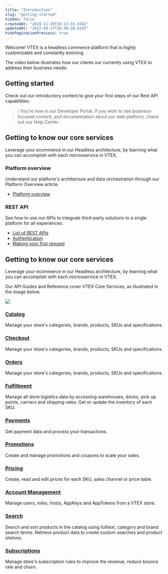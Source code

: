 ```yaml
---
title: "Introduction"
slug: "getting-started"
hidden: false
createdAt: "2019-11-26T19:13:15.434Z"
updatedAt: "2022-09-27T20:40:28.033Z"
hidePaginationPrevious: true
---
```

Welcome! VTEX is a headless commerce platform that is highly customizable and constantly evolving. 

The video below illustrates how our clients our currently using VTEX to address their business needs:

<YoutubeFrame embedId="JgkrlaF52WQ"/>

## Getting started

Check out our introductory content to give your first steps of our Rest API capabilities.

> ℹ️ You're now in our Developer Portal. If you wish to see business-focused content, and documentation about our web platform, check out our Help Center .

## Getting to know our core services

Leverage your ecommerce in our Headless architecture, by learning what you can accomplish with each microsservice in VTEX.

<OverviewCard icon='Platform'>

### Platform overview

Understand our platform's architecture and data orchestration through our Platform Overview article.

- [Platform overview](https://developers.vtex.com/vtex-rest-api/docs/getting-started-platform-overview)

</OverviewCard>

<OverviewCard icon='RestApis'>

### REST API

See how to use our APIs to integrate third-party solutions to a single platform for all experiences.

- [List of REST APIs](https://developers.vtex.com/vtex-rest-api/docs/getting-started-list-of-rest-apis)
- [Authentication](https://developers.vtex.com/vtex-rest-api/docs/getting-started-authentication)
- [Making your first request](https://developers.vtex.com/vtex-rest-api/docs/getting-started-making-your-first-request)

</OverviewCard>

## Getting to know our core services

Leverage your ecommerce in our Headless architecture, by learning what you can accomplish with each microsservice in VTEX.

Our API Guides and Reference cover VTEX Core Services, as illustrated in the image below.

![](https://github.com/vtexdocs/dev-portal-content/blob/main/docs/guides/Getting-Started/getting-started/getting-started.png?raw=true)

<OverviewCard icon='Catalog'>

### [Catalog](https://developers.vtex.com/vtex-rest-api/docs/catalog-overview)

Manage your store's categories, brands, products, SKUs and specifications.

</OverviewCard>

<OverviewCard icon='Checkout'>

### [Checkout](https://developers.vtex.com/vtex-rest-api/docs/checkout-overview)

Manage your store's categories, brands, products, SKUs and specifications.

</OverviewCard>

<OverviewCard icon='Orders'>

### [Orders](https://developers.vtex.com/vtex-rest-api/docs/orders-overview)

Manage your store's categories, brands, products, SKUs and specifications.

</OverviewCard>

<OverviewCard icon='Fulfillment'>

### [Fulfillment](https://developers.vtex.com/vtex-rest-api/docs/fulfillment-overview)

Manage all store logistics data by accessing warehouses, docks, pick up points, carriers and shipping rates. Get or update the inventory of each SKU.

</OverviewCard>


<OverviewCard icon='Payments'>

### [Payments](https://developers.vtex.com/vtex-rest-api/docs/payments-overview)

Get payment data and process your transactions.

</OverviewCard>

<OverviewCard icon='Promotions'>

### [Promotions](https://developers.vtex.com/vtex-rest-api/docs/promotions-overview)

Create and manage promotions and coupons to scale your sales.

</OverviewCard>

<OverviewCard icon='Pricing'>

### [Pricing](https://developers.vtex.com/vtex-rest-api/docs/pricing-overview)

Create, read and edit prices for each SKU, sales channel or price table.

</OverviewCard>

<OverviewCard icon='AccountManagement'>

### [Account Management](https://developers.vtex.com/vtex-rest-api/docs/account-management)

Manage users, roles, hosts, AppKeys and AppTokens from a VTEX store.

</OverviewCard>

<OverviewCard icon='StoreSearch'>

### [Search](https://developers.vtex.com/vtex-rest-api/docs/search-overview)

Search and sort products in the catalog using fulltext, category and brand search terms. Retrieve product data to create custom searches and product shelves.

</OverviewCard>


<OverviewCard icon='Subscriptions'>

### [Subscriptions](https://developers.vtex.com/vtex-rest-api/docs/subscriptions-overview)

Manage store's subscription rules to improve the revenue, reduce bounce rate and churn.

</OverviewCard>